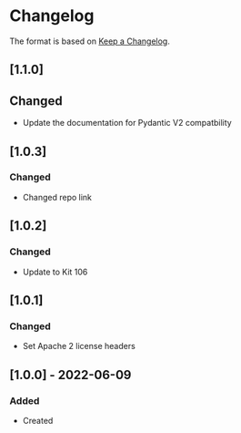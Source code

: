 # Changelog
The format is based on [Keep a Changelog](https://keepachangelog.com/en/1.0.0/).


## [1.1.0]
## Changed
- Update the documentation for Pydantic V2 compatbility

## [1.0.3]
### Changed
- Changed repo link

## [1.0.2]
### Changed
- Update to Kit 106

## [1.0.1]
### Changed
- Set Apache 2 license headers

## [1.0.0] - 2022-06-09
### Added
- Created
